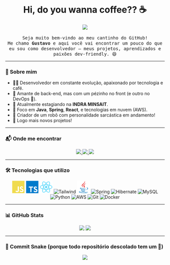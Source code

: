 <h1 align="center"><b>Hi, do you wanna coffee?? ☕</b></h1>

<p align="center">
   <img src="https://user-images.githubusercontent.com/106363855/236698838-294e3549-9747-4692-b7b4-b6c27870316e.gif" width="300px"/>
</p>

<p align="center">
  <samp>Seja muito bem-vindo ao meu cantinho do GitHub! <br>
  Me chamo <b>Gustavo</b> e aqui você vai encontrar um pouco do que eu sou como desenvolvedor — meus projetos, aprendizados e paixões dev-friendly. 😄</samp>
</p>

---

### 🚀 Sobre mim

- 👨‍💻 Desenvolvedor em constante evolução, apaixonado por tecnologia e café.
- 🧠 Amante de back-end, mas com um pézinho no front (e outro no DevOps 👀).
- 💼 Atualmente estagiando na **INDRA MINSAIT**.
- 🎯 Foco em **Java**, **Spring**, **React**, e tecnologias em nuvem (AWS).
- 🤖 Criador de um robô com personalidade sarcástica em andamento!
- 🌟 Logo mais novos projetos!

---

### 📬 Onde me encontrar

<div align="center">
  <a href="https://www.instagram.com/oishikohii/" target="_blank">
    <img src="https://img.shields.io/badge/-Instagram-%23E4405F?style=for-the-badge&logo=instagram&logoColor=white">
  </a>
  <a href="mailto:gustavo.okohii@gmail.com">
    <img src="https://img.shields.io/badge/-Gmail-%23333?style=for-the-badge&logo=gmail&logoColor=white">
  </a>
  <a href="https://www.linkedin.com/in/gustavo-gil-57a655217/" target="_blank">
    <img src="https://img.shields.io/badge/LinkedIn-0077B5?style=for-the-badge&logo=linkedin&logoColor=white">
  </a>
</div>

---

### 🛠️ Tecnologias que utilizo

<p align="center">
  <img alt="JavaScript" src="https://raw.githubusercontent.com/devicons/devicon/master/icons/javascript/javascript-plain.svg" width="40"/>
  <img alt="TypeScript" src="https://raw.githubusercontent.com/devicons/devicon/master/icons/typescript/typescript-plain.svg" width="40"/>
  <img alt="React" src="https://raw.githubusercontent.com/devicons/devicon/master/icons/react/react-original.svg" width="40"/>
  <img alt="Tailwind" src="https://cdn.jsdelivr.net/gh/devicons/devicon@latest/icons/tailwindcss/tailwindcss-original.svg" width="40"/>
  <img alt="Java" src="https://raw.githubusercontent.com/devicons/devicon/master/icons/java/java-original.svg" width="40"/>
  <img alt="Spring" src="https://cdn.jsdelivr.net/gh/devicons/devicon@latest/icons/spring/spring-original.svg" width="40"/>
  <img alt="Hibernate" src="https://cdn.jsdelivr.net/gh/devicons/devicon@latest/icons/hibernate/hibernate-original.svg" width="40"/>
  <img alt="MySQL" src="https://cdn.jsdelivr.net/gh/devicons/devicon/icons/mysql/mysql-original-wordmark.svg" width="40"/>
  <img alt="Python" src="https://cdn.jsdelivr.net/gh/devicons/devicon/icons/python/python-original.svg" width="40"/>
  <img alt="AWS" src="https://cdn.jsdelivr.net/gh/devicons/devicon@latest/icons/amazonwebservices/amazonwebservices-original-wordmark.svg" width="40"/>
  <img alt="Git" src="https://cdn.jsdelivr.net/gh/devicons/devicon/icons/git/git-original.svg" width="40"/>
  <img alt="Docker" src="https://cdn.jsdelivr.net/gh/devicons/devicon@latest/icons/docker/docker-original.svg" width="40"/>
</p>

---

### 📊 GitHub Stats

<p align="center">
  <img src="https://github-readme-stats.vercel.app/api?username=okohii&theme=radical&include_all_commits=true&show_icons=true" height="180"/>
  <img src="https://github-readme-stats.vercel.app/api/top-langs/?username=okohii&hide_progress=false&theme=radical&langs_count=10" height="180"/>
</p>

---

### 🐍 Commit Snake (porque todo repositório descolado tem um 🐍)

<p align="center">
  <img src="https://github.com/okohii/okohii/blob/output/github-contribution-grid-snake.svg"/>
</p>
